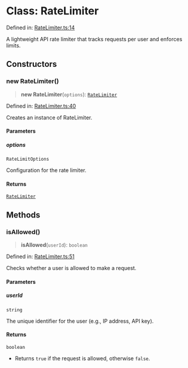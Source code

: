 # Class: RateLimiter

Defined in: [RateLimiter.ts:14](https://github.com/The-Node-Forge/api-rate-limit/blob/898a1b23088cfb9a8e09c8c80c9bcda7c73fdbad/src/RateLimiter.ts#L14)

A lightweight API rate limiter that tracks requests per user and enforces limits.

## Constructors

### new RateLimiter()

> **new RateLimiter**(`options`): [`RateLimiter`](RateLimiter.md)

Defined in: [RateLimiter.ts:40](https://github.com/The-Node-Forge/api-rate-limit/blob/898a1b23088cfb9a8e09c8c80c9bcda7c73fdbad/src/RateLimiter.ts#L40)

Creates an instance of RateLimiter.

#### Parameters

##### options

`RateLimitOptions`

Configuration for the rate limiter.

#### Returns

[`RateLimiter`](RateLimiter.md)

## Methods

### isAllowed()

> **isAllowed**(`userId`): `boolean`

Defined in: [RateLimiter.ts:51](https://github.com/The-Node-Forge/api-rate-limit/blob/898a1b23088cfb9a8e09c8c80c9bcda7c73fdbad/src/RateLimiter.ts#L51)

Checks whether a user is allowed to make a request.

#### Parameters

##### userId

`string`

The unique identifier for the user (e.g., IP address, API key).

#### Returns

`boolean`

- Returns `true` if the request is allowed, otherwise `false`.
